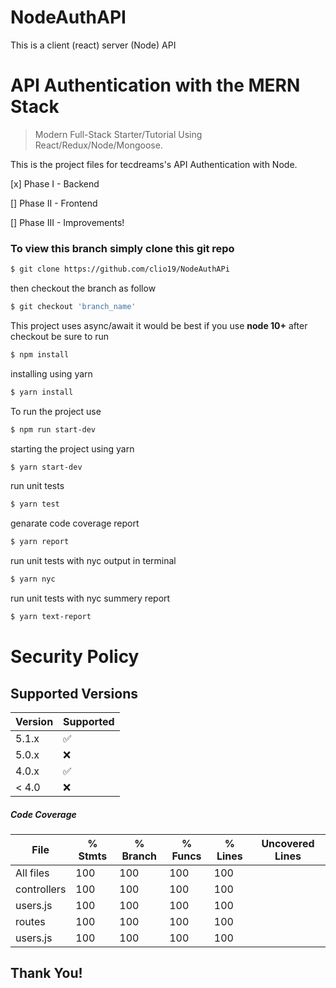 # NodeAuthAPI

This is a client (react) server (Node) API

# API Authentication with the MERN Stack

> Modern Full-Stack Starter/Tutorial Using React/Redux/Node/Mongoose.

This is the project files for tecdreams's API Authentication with Node.

[x] Phase I - Backend

[] Phase II - Frontend

[] Phase III - Improvements!

### To view this branch simply clone this git repo

```bash
$ git clone https://github.com/clio19/NodeAuthAPi
```

then checkout the branch as follow

```bash
$ git checkout 'branch_name'
```

This project uses async/await it would be best if you use **node 10+**
after checkout be sure to run

```bash
$ npm install
```

installing using yarn

```bash
$ yarn install
```

To run the project use

```bash
$ npm run start-dev
```

starting the project using yarn

```bash
$ yarn start-dev
```

run unit tests

```bash
$ yarn test
```

genarate code coverage report

```bash
$ yarn report
```

run unit tests with nyc output in terminal

```bash
$ yarn nyc
```

run unit tests with nyc summery report

```bash
$ yarn text-report
```

# Security Policy

## Supported Versions

| Version | Supported          |
| ------- | ------------------ |
| 5.1.x   | :white_check_mark: |
| 5.0.x   | :x:                |
| 4.0.x   | :white_check_mark: |
| < 4.0   | :x:                |

##### Code Coverage

| File        | % Stmts | % Branch | % Funcs | % Lines | Uncovered Lines |
| ----------- | ------- | -------- | ------- | ------- | --------------- |
| All files   | 100     | 100      | 100     | 100     |                 |
| controllers | 100     | 100      | 100     | 100     |                 |
| users.js    | 100     | 100      | 100     | 100     |                 |
| routes      | 100     | 100      | 100     | 100     |                 |
| users.js    | 100     | 100      | 100     | 100     |                 |

## Thank You!
